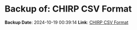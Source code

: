 # Backup of: CHIRP CSV Format

**Backup Date**: 2024-10-19 00:39:14
**Link**: [CHIRP CSV Format](https://przemienniki.eu/eksport-danych/chirp/?band=70cm,2m&status=working,testing)
